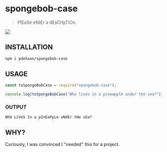 # spongebob-case

> PlEaSe eNtEr a dEsCrIpTiOn.

![](https://i.kym-cdn.com/entries/icons/original/000/022/940/mockingspongebobbb.jpg)

## INSTALLATION

```sh
npm i pdehaan/spongebob-case
```

## USAGE

```js
const toSpongeBobCase = require("spongebob-case");

console.log(toSpongeBobCase("Who lives in a pineapple under the sea?"));
```

### OUTPUT

```
WhO LiVeS In a pInEaPpLe uNdEr tHe sEa?
```

## WHY?

Curiously, I was convinced I "needed" this for a project.
